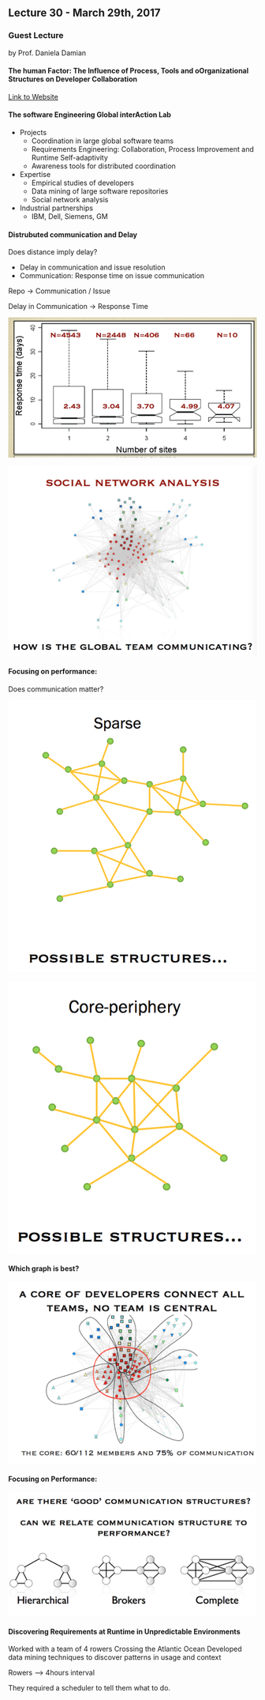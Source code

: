 ## Lecture 30 - March 29th, 2017

### Guest Lecture
by Prof. Daniela Damian

#### The human Factor: The Influence of Process, Tools and oOrganizational Structures on Developer Collaboration

[Link to Website](thesegalgroup.org)

#### The software Engineering Global interAction Lab

* Projects
    * Coordination in large global software teams
    * Requirements Engineering: Collaboration, Process Improvement and Runtime Self-adaptivity
    * Awareness tools for distributed coordination
* Expertise
    * Empirical studies of developers
    * Data mining of large software repositories
    * Social network analysis
* Industrial partnerships
    * IBM, Dell, Siemens, GM

#### Distrubuted communication and Delay

Does distance imply delay?

* Delay in communication and issue resolution
* Communication: Response time on issue communication

Repo -> Communication / Issue

Delay in Communication -> Response Time

![Graphs](../References/communicationGraph.png)

![Graphs](../References/communicationGraph2.png)

#### Focusing on performance: 
Does communication matter?

![Graphs](../References/sparse.png)

![Graphs](../References/core.png)

#### Which graph is best?

![Graphs](../References/core2.png)

#### Focusing on Performance: 

![Graphs](../References/structuresComm.png)

#### Discovering Requirements at Runtime in Unpredictable Environments

Worked with a team of 4 rowers Crossing the Atlantic Ocean
Developed data mining techniques to discover patterns in usage and context

Rowers --> 4hours interval 

They required a scheduler to tell them what to do.
